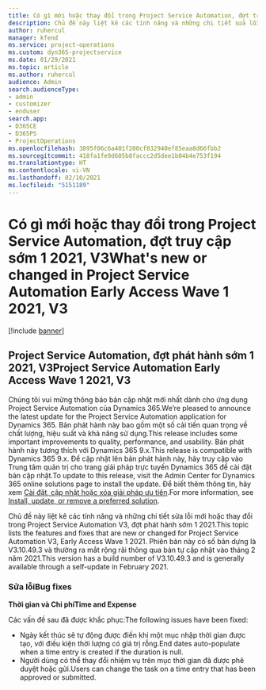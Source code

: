 ```yaml
---
title: Có gì mới hoặc thay đổi trong Project Service Automation, đợt truy cập sớm 1 2021, V3
description: Chủ đề này liệt kê các tính năng và những chi tiết sửa lỗi trong Project Service Automation, đợt phát hành sớm 1 2021, V3.
author: ruhercul
manager: kfend
ms.service: project-operations
ms.custom: dyn365-projectservice
ms.date: 01/29/2021
ms.topic: article
ms.author: ruhercul
audience: Admin
search.audienceType:
- admin
- customizer
- enduser
search.app:
- D365CE
- D365PS
- ProjectOperations
ms.openlocfilehash: 3895f06c6a401f200cf832940ef85eaa8d66fbb2
ms.sourcegitcommit: 418fa1fe9d605b8faccc2d5dee1b04b4e753f194
ms.translationtype: HT
ms.contentlocale: vi-VN
ms.lasthandoff: 02/10/2021
ms.locfileid: "5151189"
---
```

# <a name="whats-new-or-changed-in-project-service-automation-early-access-wave-1-2021-v3"></a><span data-ttu-id="dfa47-103">Có gì mới hoặc thay đổi trong Project Service Automation, đợt truy cập sớm 1 2021, V3</span><span class="sxs-lookup"><span data-stu-id="dfa47-103">What's new or changed in Project Service Automation Early Access Wave 1 2021, V3</span></span>

[!include [banner](../includes/psa-now-project-operations.md)]

## <a name="project-service-automation-early-access-wave-1-2021-v3"></a><span data-ttu-id="dfa47-104">Project Service Automation, đợt phát hành sớm 1 2021, V3</span><span class="sxs-lookup"><span data-stu-id="dfa47-104">Project Service Automation Early Access Wave 1 2021, V3</span></span>

<span data-ttu-id="dfa47-105">Chúng tôi vui mừng thông báo bản cập nhật mới nhất dành cho ứng dụng Project Service Automation của Dynamics 365.</span><span class="sxs-lookup"><span data-stu-id="dfa47-105">We’re pleased to announce the latest update for the Project Service Automation application for Dynamics 365.</span></span> <span data-ttu-id="dfa47-106">Bản phát hành này bao gồm một số cải tiến quan trọng về chất lượng, hiệu suất và khả năng sử dụng.</span><span class="sxs-lookup"><span data-stu-id="dfa47-106">This release includes some important improvements to quality, performance, and usability.</span></span> <span data-ttu-id="dfa47-107">Bản phát hành này tương thích với Dynamics 365 9.x.</span><span class="sxs-lookup"><span data-stu-id="dfa47-107">This release is compatible with Dynamics 365 9.x.</span></span> <span data-ttu-id="dfa47-108">Để cập nhật lên bản phát hành này, hãy truy cập vào Trung tâm quản trị cho trang giải pháp trực tuyến Dynamics 365 để cài đặt bản cập nhật.</span><span class="sxs-lookup"><span data-stu-id="dfa47-108">To update to this release, visit the Admin Center for Dynamics 365 online solutions page to install the update.</span></span> <span data-ttu-id="dfa47-109">Để biết thêm thông tin, hãy xem [Cài đặt, cập nhật hoặc xóa giải pháp ưu tiên](https://docs.microsoft.com/power-platform/admin/install-remove-preferred-solution).</span><span class="sxs-lookup"><span data-stu-id="dfa47-109">For more information, see [Install, update, or remove a preferred solution](https://docs.microsoft.com/power-platform/admin/install-remove-preferred-solution).</span></span>

<span data-ttu-id="dfa47-110">Chủ đề này liệt kê các tính năng và những chi tiết sửa lỗi mới hoặc thay đổi trong Project Service Automation V3, đợt phát hành sớm 1 2021.</span><span class="sxs-lookup"><span data-stu-id="dfa47-110">This topic lists the features and fixes that are new or changed for Project Service Automation V3, Early Access Wave 1 2021.</span></span> <span data-ttu-id="dfa47-111">Phiên bản này có số bản dựng là V3.10.49.3 và thường ra mắt rộng rãi thông qua bản tự cập nhật vào tháng 2 năm 2021.</span><span class="sxs-lookup"><span data-stu-id="dfa47-111">This version has a build number of V3.10.49.3 and is generally available through a self-update in February 2021.</span></span>


### <a name="bug-fixes"></a><span data-ttu-id="dfa47-112">Sửa lỗi</span><span class="sxs-lookup"><span data-stu-id="dfa47-112">Bug fixes</span></span>

<span data-ttu-id="dfa47-113">**Thời gian và Chi phí**</span><span class="sxs-lookup"><span data-stu-id="dfa47-113">**Time and Expense**</span></span>

<span data-ttu-id="dfa47-114">Các vấn đề sau đã được khắc phục:</span><span class="sxs-lookup"><span data-stu-id="dfa47-114">The following issues have been fixed:</span></span>

- <span data-ttu-id="dfa47-115">Ngày kết thúc sẽ tự động được điền khi một mục nhập thời gian được tạo, với điều kiện thời lượng có giá trị rỗng.</span><span class="sxs-lookup"><span data-stu-id="dfa47-115">End dates auto-populate when a time entry is created if the duration is null.</span></span>
- <span data-ttu-id="dfa47-116">Người dùng có thể thay đổi nhiệm vụ trên mục thời gian đã được phê duyệt hoặc gửi.</span><span class="sxs-lookup"><span data-stu-id="dfa47-116">Users can change the task on a time entry that has been approved or submitted.</span></span>
